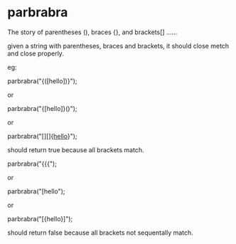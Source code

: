 # parbrabra
The story of parentheses (), braces {}, and brackets[] ......


given a string with parentheses, braces and brackets, it should close metch and close properly.

eg:

parbrabra("{([hello])}");

or

parbrabra("{[hello]}()");

or 

parbrabra("[][]{[hello]()}");


should return true because all brackets match.




parbrabra("{{{");

or 

parbrabra("[hello");

or

parbrabra("[{hello}]");

should return false because all brackets not sequentally match.

